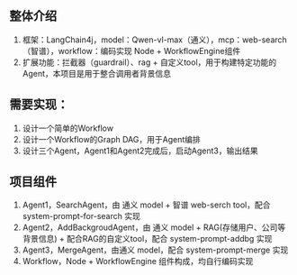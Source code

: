 ## 整体介绍  
1. 框架：LangChain4j，model：Qwen-vl-max（通义），mcp：web-search（智谱），workflow：编码实现 Node + WorkflowEngine组件  
2. 扩展功能：拦截器（guardrail）、rag + 自定义tool，用于构建特定功能的Agent，本项目是用于整合调用者背景信息  

## 需要实现： 
1. 设计一个简单的Workflow
2. 设计一个Workflow的Graph DAG，用于Agent编排
3. 设计三个Agent，Agent1和Agent2完成后，启动Agent3，输出结果  

## 项目组件  
1. Agent1，SearchAgent，由 通义 model + 智谱 web-serch tool，配合 system-prompt-for-search 实现  
2. Agent2，AddBackgroudAgent，由 通义 model + RAG(存储用户、公司等背景信息) + 配合RAG的自定义tool，配合 system-prompt-addbg 实现  
3. Agent3，MergeAgent，由通义 model，配合 system-prompt-merge 实现  
4. Workflow，Node + WorkflowEngine 组件构成，均自行编码实现
